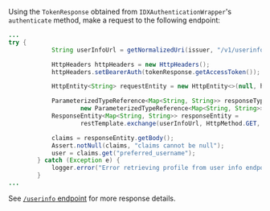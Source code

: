 
Using the `TokenResponse` obtained from `IDXAuthenticationWrapper`'s `authenticate`
method, make a request to the following endpoint:

```java
...
try {
            String userInfoUrl = getNormalizedUri(issuer, "/v1/userinfo");

            HttpHeaders httpHeaders = new HttpHeaders();
            httpHeaders.setBearerAuth(tokenResponse.getAccessToken());

            HttpEntity<String> requestEntity = new HttpEntity<>(null, httpHeaders);

            ParameterizedTypeReference<Map<String, String>> responseType =
                    new ParameterizedTypeReference<Map<String, String>>() { };
            ResponseEntity<Map<String, String>> responseEntity =
                    restTemplate.exchange(userInfoUrl, HttpMethod.GET, requestEntity, responseType);

            claims = responseEntity.getBody();
            Assert.notNull(claims, "claims cannot be null");
            user = claims.get("preferred_username");
        } catch (Exception e) {
            logger.error("Error retrieving profile from user info endpoint", e);
        }
...
```

See [`/userinfo` endpoint](/docs/reference/api/oidc/#userinfo) for more response details.
